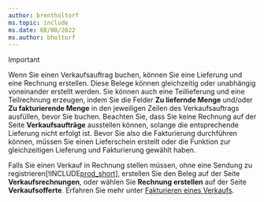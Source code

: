 ```yaml
---
author: brentholtorf
ms.topic: include
ms.date: 08/08/2022
ms.author: bholtorf
---
```

> [!IMPORTANT]
> Wenn Sie einen Verkaufsauftrag buchen, können Sie eine Lieferung und eine Rechnung erstellen. Diese Belege können gleichzeitig oder unabhängig voneinander erstellt werden. Sie können auch eine Teillieferung und eine Teilrechnung erzeugen, indem Sie die Felder **Zu liefernde Menge** und/oder **Zu fakturierende Menge** in den jeweiligen Zeilen des Verkaufsauftrags ausfüllen, bevor Sie buchen. Beachten Sie, dass Sie keine Rechnung auf der Seite **Verkaufsaufträge** ausstellen können, solange die entsprechende Lieferung nicht erfolgt ist. Bevor Sie also die Fakturierung durchführen können, müssen Sie einen Lieferschein erstellt oder die Funktion zur gleichzeitigen Lieferung und Fakturierung gewählt haben.
>
> Falls Sie einen Verkauf in Rechnung stellen müssen, ohne eine Sendung zu registrieren[!INCLUDE[prod_short](prod_short.md)], erstellen Sie den Beleg auf der Seite **Verkaufsrechnungen**, oder wählen Sie **Rechnung erstellen** auf der Seite **Verkaufsofferte**. Erfahren Sie mehr unter [Fakturieren eines Verkaufs](../sales-how-invoice-sales.md).
